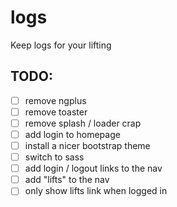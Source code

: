 # logs
Keep logs for your lifting

## TODO:
* [ ] remove ngplus
* [ ] remove toaster
* [ ] remove splash / loader crap
* [ ] add login to homepage
* [ ] install a nicer bootstrap theme
* [ ] switch to sass
* [ ] add login / logout links to the nav
* [ ] add "lifts" to the nav
* [ ] only show lifts link when logged in